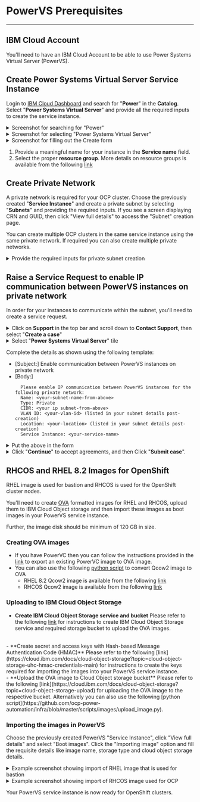 # **PowerVS Prerequisites**
----------------------

## IBM Cloud Account
You'll need to have an IBM Cloud Account to be able to use Power Systems Virtual Server (PowerVS).

## Create Power Systems Virtual Server Service Instance

Login to [IBM Cloud Dashboard](https://cloud.ibm.com) and search for "**Power**" in the **Catalog**.
Select "**Power Systems Virtual Server**" and provide all the required inputs
to create the service instance.

<details>
  <summary>Screenshot for searching for "Power"</summary>

  ![Search for Power](./media/image1.png)
</details>

<details>
  <summary>Screenshot for selecting "Power Systems Virtual Server"</summary>

  ![Select Power Systems Virtual Server](./media/image2.png)
</details>

<details>
  <summary>Screenshot for filling out the Create form</summary>

  ![Fill Details](./media/image3.png)
</details>

1. Provide a meaningful name for your instance in the **Service name** field.
2. Select the proper **resource group**. More details on resource groups is available from the following [link](https://cloud.ibm.com/docs/account?topic=account-rgs)


## Create Private Network

A private network is required for your OCP cluster. Choose the previously created "**Service Instance**" and create a private subnet by selecting "**Subnets**" and providing the required inputs. If you see a screen displaying CRN and GUID, then click "View full details" to access the "Subnet" creation page.

You can create multiple OCP clusters in the same service instance using the same private network. If required you can also create multiple private networks.

<details>
  <summary>Provide the required inputs for private subnet creation</summary>

  ![Select subnet](./media/image6.png)
  ![Provide Input](./media/image7.png)
  ![Create subnet](./media/image8.png)
</details>

## Raise a Service Request to enable IP communication between PowerVS instances on private network
In order for your instances to communicate within the subnet, you'll need to create a service request.

<details>
  <summary>Click on <b>Support</b> in the top bar and scroll down to <b>Contact Support</b>, then select "<b>Create a case</b>"</summary>

  ![Create a case](./media/image9.png)
</details>

<details>
  <summary>Select "<b>Power Systems Virtual Server</b>" tile</summary>

  ![Create a case Page](./media/image10.png)
</details>

Complete the details as shown using the following template:

- [Subject:] Enable communication between PowerVS instances on private network
- [Body:]
  ```
    Please enable IP communication between PowerVS instances for the following private network:
    Name: <your-subnet-name-from-above>
    Type: Private
    CIDR: <your ip subnet-from-above>
    VLAN ID: <your-vlan-id> (listed in your subnet details post-creation)
    Location: <your-location> (listed in your subnet details post-creation)
    Service Instance: <your-service-name>
  ```

<details>
  <summary>Put the above in the form</summary>

  ![Sample support request ](./media/image11.png)
</details>

<details>
  <summary>Click "<b>Continue</b>" to accept agreements, and then Click "<b>Submit case</b>".</summary>

  ![Submit Case](./media/image12.png)
</details>


## RHCOS and RHEL 8.2 Images for OpenShift
RHEL image is used for bastion and RHCOS is used for the OpenShift cluster nodes.

You'll need to create [OVA](https://en.wikipedia.org/wiki/Open_Virtualization_Format) formatted images for RHEL and RHCOS, upload them to IBM Cloud Object storage and then import these images as boot images in your PowerVS service instance.

Further, the image disk should be minimum of 120 GB in size.

### Creating OVA images

- If you have PowerVC then you can follow the instructions provided in the [link](https://www.ibm.com/support/knowledgecenter/en/SSXK2N_1.4.4/com.ibm.powervc.standard.help.doc/powervc_export_image_hmc.html) to export an existing PowerVC image to OVA image.
- You can also use the following [python script](https://github.com/ocp-power-automation/infra/blob/master/scripts/images/convert_qcow2_ova.py) to convert Qcow2 image to OVA
  - RHEL 8.2 Qcow2 image is available from the following [link](https://access.redhat.com/downloads/content/279/ver=/rhel---8/8.2/ppc64le/product-software)
  - RHCOS Qcow2 image is available from the following [link](https://mirror.openshift.com/pub/openshift-v4/ppc64le/dependencies/rhcos/4.5/)

### Uploading to IBM Cloud Object Storage

- **Create IBM Cloud Object Storage service and bucket**
Please refer to the following [link](https://cloud.ibm.com/docs/cloud-object-storage?topic=cloud-object-storage-getting-started-cloud-object-storage) for instructions to create IBM Cloud Object Storage service and required storage bucket to upload the OVA images.
<br>
- **Create secret and access keys with Hash-based Message Authentication Code (HMAC)**
Please refer to the following [link](https://cloud.ibm.com/docs/cloud-object-storage?topic=cloud-object-storage-uhc-hmac-credentials-main) for instructions to create the keys required for importing the images into your PowerVS service instance.
<br>
- **Upload the OVA image to Cloud Object storage bucket**
Please refer to the following [link](https://cloud.ibm.com/docs/cloud-object-storage?topic=cloud-object-storage-upload) for uploading the OVA image to the respective bucket. Alternatively you can also use the following [python script](https://github.com/ocp-power-automation/infra/blob/master/scripts/images/upload_image.py).


### Importing the images in PowerVS
Choose the previously created PowerVS "Service Instance", click "View full details" and select "Boot images".
Click the "Importing image" option and fill the requisite details like image name, storage type and cloud object storage details.

<details>
  <summary>Example screenshot showing import of RHEL image that is used for bastion</summary>

  ![Image Import-RHEL](./media/image-import1.png)
</details>

<details>
  <summary>Example screenshot showing import of RHCOS image used for OCP</summary>

  ![Image Import-RHCOS](./media/image-import2.png)
</details>

Your PowerVS service instance is now ready for OpenShift clusters.
